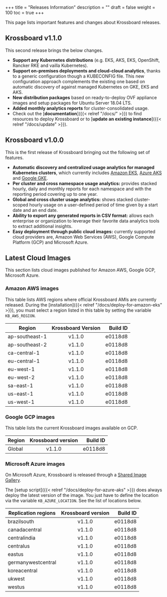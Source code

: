 +++
title = "Releases Information"
description = ""
draft = false
weight = 100
toc = true
+++

This page lists important features and changes about Krossboard releases.

## Krossboard v1.1.0
This second release brings the below changes.
* **Support any Kubernetes distributions** (e.g. EKS, AKS, EKS, OpenShift, Rancker RKE and vailla Kubernetes).
* **Support on-premises deployments and cloud-cloud analytics**, thanks to a generic configuration though a KUBECONFIG file. This new configuration approach complements the existing one based on automatic discovery of against managed Kubernetes on GKE, EKS and AKS.
* **New distribution packages** based on ready-to-deploy OVF appliance images and setup packages for Ubuntu Server 18.04 LTS.
* **Added monthly analytics reports** for cluster-consolidated usage. 
* Check out the [**documentation**]({{< relref "/docs/" >}}) to find resources to deploy Krossboard or to [**update an existing instance**]({{< relref "/docs/update" >}}).

## Krossboard v1.0.0
This is the first release of Krossboard bringing out the following set of features.

* **Automatic discovery and centralized usage analytics for managed Kubernetes clusters**, which currently includes [Amazon EKS](https://aws.amazon.com/eks/), [Azure AKS](https://azure.microsoft.com/services/kubernetes-service/) and [Google GKE](https://cloud.google.com/kubernetes-engine).
* **Per cluster and cross namespace usage analytics:** provides stacked hourly, daily and monthly reports for each namespace and with the reporting period covering up to one year.
* **Global and cross cluster usage analytics:** shows stacked cluster-scoped hourly usage on a user-defined period of time given by a start date and an end date.
* **Ability to export any generated reports in CSV format:** allows each enterprise or organization to leverage their favorite data analytics tools to extract additional insights.
* **Easy deployment through public cloud images:** currently supported cloud providers are, Amazon Web Services (AWS), Google Compute Platform (GCP) and Microsoft Azure.

## Latest Cloud Images
This section lists cloud images published for Amazon AWS, Google GCP, Microsoft Azure.

### Amazon AWS images
This table lists AWS regions where official Krossboard AMIs are currently released. During the [installation]({{< relref "/docs/deploy-for-amazon-eks" >}}), you must select a region listed in this table by setting the variable `KB_AWS_REGION`.

| Region          | Krossboard Version       | Build ID         |
| --------------- |:------------------------:| ----------------:|
| ap-southeast-1  | v1.1.0                   | e0118d8          |
| ap-southeast-2  | v1.1.0                   | e0118d8          |
| ca-central-1    | v1.1.0                   | e0118d8          |
| eu-central-1    | v1.1.0                   | e0118d8          |
| eu-west-1       | v1.1.0                   | e0118d8          |
| eu-west-2       | v1.1.0                   | e0118d8          |
| sa-east-1       | v1.1.0                   | e0118d8          |
| us-east-1       | v1.1.0                   | e0118d8          |
| us-west-1       | v1.1.0                   | e0118d8          |

### Google GCP images
This table lists the current Krossboard images available on GCP.

| Region    | Krossboard version   | Build ID         |
| ----------|:--------------------:| ----------------:|
| Global    | v1.1.0                | e0118d8          |

### Microsoft Azure images
On Microsoft Azure, Krossboard is released through a [Shared Image Gallery](https://docs.microsoft.com/en-us/azure/virtual-machines/linux/shared-image-galleries).

The [setup script]({{< relref "/docs/deploy-for-azure-aks" >}}) does always deploy the latest version of the image. You just have to define the location via the variable `KB_AZURE_LOCATION`. See the list of locations below.


| Replication regions   | Krossboard version   | Build ID         |
| ----------------------|:--------------------:| ----------------:|
| brazilsouth           | v1.1.0               | e0118d8          |
| canadacentral         | v1.1.0               | e0118d8          |
| centralindia          | v1.1.0               | e0118d8          |
| centralus             | v1.1.0               | e0118d8          |
| eastus                | v1.1.0               | e0118d8          |
| germanywestcentral    | v1.1.0               | e0118d8          |
| koreacentral          | v1.1.0               | e0118d8          |
| ukwest                | v1.1.0               | e0118d8          |
| westus                | v1.1.0               | e0118d8          |
